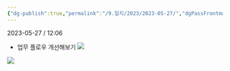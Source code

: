 ```yaml
---
{"dg-publish":true,"permalink":"/9.일지/2023/2023-05-27/","dgPassFrontmatter":true,"noteIcon":""}
---
```




2023-05-27 / 12:06 


- 업무 플로우 개선해보기
![](https://i.imgur.com/JF1I22W.png)

![](https://i.imgur.com/U61SpnM.png)
